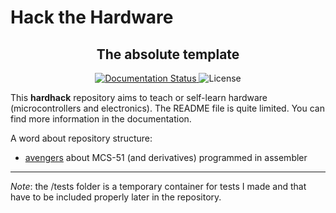 
# Hack the Hardware

<h2 align="center">The absolute template</h2>

<p align="center">
	<a href='https://hardhack.readthedocs.io/en/latest/'>
		<img src='https://readthedocs.org/projects/hardhack/badge/?version=latest' alt='Documentation Status' />
	</a>
	<a>
		<img src='https://img.shields.io/github/license/Arkh42/hardhack' alt='License'/>
	</a>
</p>




This __hardhack__ repository aims to teach or self-learn hardware (microcontrollers and electronics).
The README file is quite limited.
You can find more information in the documentation.

A word about repository structure:

- [avengers](./avengers) about MCS-51 (and derivatives) programmed in assembler


---


_Note_: the /tests folder is a temporary container for tests I made and that have to be included properly later in the repository.

